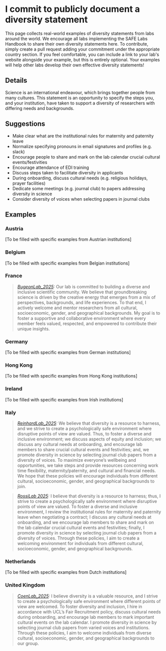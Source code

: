 # I commit to publicly document a diversity statement

This page collects real-world examples of diversity statements from labs around the world. We encourage all labs implementing the SAFE Labs Handbook to share their own diversity statements here. To contribute, simply create a pull request adding your commitment under the appropriate country section. If you feel comfortable, you can include a link to your lab's website alongside your example, but this is entirely optional. Your examples will help other labs develop their own effective diversity statements!

## Details
Science is an international endeavour, which brings together people from many cultures. This statement is an opportunity to specify the steps you, and your institution, have taken to support a diversity of researchers with differing needs and backgrounds.

## Suggestions
- Make clear what are the institutional rules for maternity and paternity leave
- Normalize specifying pronouns in email signatures and profiles (e.g. slack)
- Encourage people to share and mark on the lab calendar crucial cultural events/festivities
- Encourage attendance of EDI training
- Discuss steps taken to facilitate diversity in applicants
- During onboarding, discuss cultural needs (e.g. religious holidays, prayer facilities)
- Dedicate some meetings (e.g. journal club) to papers addressing diversity in science
- Consider diversity of voices when selecting papers in journal clubs

## Examples

### Austria
[To be filled with specific examples from Austrian institutions]

### Belgium
[To be filled with specific examples from Belgian institutions]

### France
>_[BugeonLab_2025](https://www.inmed.fr/en/circuits-neuronaux-et-codage-sensoriel):_ Our lab is committed to building a diverse and inclusive scientific community. We believe that groundbreaking science is driven by the creative energy that emerges from a mix of perspectives, backgrounds, and life experiences. To that end, I actively welcome and mentor researchers from all cultural, socioeconomic, gender, and geographical backgrounds. My goal is to foster a supportive and collaborative environment where every member feels valued, respected, and empowered to contribute their unique insights. 

### Germany
[To be filled with specific examples from German institutions]

### Hong Kong
[To be filled with specific examples from Hong Kong institutions]

### Ireland
[To be filled with specific examples from Irish institutions]

### Italy
>_[ReinhardLab_2025](https://reinhardlab.org/team):_ We believe that diversity is a resource to harness, and we strive to create a psychologically safe environment where disruptive points of view are valued. Thus, to foster a diverse and inclusive environment; we discuss aspects of equity and inclusion; we discuss any cultural needs at onboarding, and encourage lab members to share crucial cultural events and festivities; and, we promote diversity in science by selecting journal club papers from a diversity of voices. To maximize everyone’s wellbeing and opportunities, we take steps and provide resources concerning work time flexibility, maternity/paternity, and cultural and financial needs. We hope that these policies will encourage individuals from different cultural, socioeconomic, gender, and geographical backgrounds to join.


>_[RossiLab 2025](https://rossilab.iit.it/home):_ I believe that diversity is a resource to harness; thus, I strive to create a psychologically safe environment where disruptive points of view are valued. To foster a diverse and inclusive environment, I review the institutional rules for maternity and paternity leave when negotiating a contract; I discuss any cultural needs at onboarding, and we encourage lab members to share and mark on the lab calendar crucial cultural events and festivities; finally, I promote diversity in science by selecting journal club papers from a diversity of voices. Through these policies, I aim to create a welcoming environment for individuals from different cultural, socioeconomic, gender, and geographical backgrounds.

### Netherlands
[To be filled with specific examples from Dutch institutions]

### United Kingdom
>_[CoenLab_2025](https://coen-lab.com/):_ I believe diversity is a valuable resource, and I strive to create a psychologically safe environment where different points of view are welcomed. To foster diversity and inclusion, I hire in accordance with UCL’s Fair Recruitment policy, discuss cultural needs during onboarding, and encourage lab members to mark important cultural events on the lab calendar. I promote diversity in science by selecting journal club papers from varied voices and institutions. Through these policies, I aim to welcome individuals from diverse cultural, socioeconomic, gender, and geographical backgrounds to our group.
